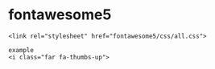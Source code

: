 # fontawesome5
```
<link rel="stylesheet" href="fontawesome5/css/all.css">
```
```
example
<i class="far fa-thumbs-up">
```
